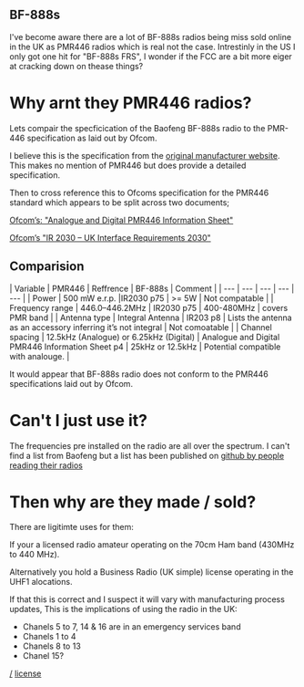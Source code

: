 BF-888s
---

I've become aware there are a lot of BF-888s radios being miss sold online in the UK as PMR446 radios which is real not the case. Intrestinly in the US I only got one hit for "BF-888s FRS", I wonder if the FCC are a bit more eiger at cracking down on thease things?

# Why arnt they PMR446 radios?

Lets compair the specficication of the Baofeng BF-888s radio to the PMR-446 specification as laid out by Ofcom. 

I believe this is the specification from the [original manufacturer website](https://www.baofengradio.co/product/BF-888S.html). This makes no mention of PMR446 but does provide a detailed specification.

Then to cross reference this to Ofcoms specification for the PMR446 standard which appears to be split across two documents;

[Ofcom’s: "Analogue and Digital PMR446 Information Sheet"](https://www.ofcom.org.uk/__data/assets/pdf_file/0025/85156/ir_2009_analogue_and_digita1.pdf)

[Ofcom’s "IR 2030 – UK Interface Requirements 2030"](https://www.ofcom.org.uk/__data/assets/pdf_file/0028/84970/ir-2030.pdf)

## Comparision

| Variable | PMR446
 | Reffrence | BF-888s | Comment |
| --- | --- | --- | --- | --- |
| Power | 500 mW e.r.p. |IR2030 p75 | >= 5W | Not compatable |
| Frequency range | 446.0–446.2MHz | IR2030 p75 | 400-480MHz | covers PMR band |
| Antenna type | Integral Antenna | IR203 p8 | Lists the antenna as an accessory inferring it’s not integral | Not comoatable |
| Channel spacing | 12.5kHz (Analogue) or 6.25kHz (Digital) | Analogue and Digital PMR446 Information Sheet p4 | 25kHz or 12.5kHz | Potential compatible with analouge. |

It would appear that BF-888s radio does not conform to the PMR446 specifications laid out by Ofcom.

# Can't I just use it?
The frequencies pre installed on the radio are all over the spectrum. I can't find a list from Baofeng but a list has been published on [github by people reading their radios](https://gist.github.com/kennedy/11278351)

# Then why are they made / sold?

There are ligitimte uses for them:

If your a licensed radio amateur operating on the 70cm Ham band (430MHz to 440 MHz). 

Alternatively you hold a Business Radio (UK simple) license operating in the UHF1 alocations.

If that this is correct and I suspect it will vary with manufacturing process updates, This is the implications of using the radio in the UK:

* Chanels 5 to 7, 14 & 16 are in an emergency services band
* Chanels 1 to 4
* Chanels 8 to 13
* Chanel 15?

[/](/)
[license](/LICENSE)
